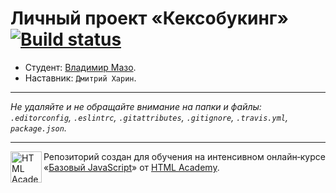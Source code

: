 # Личный проект «Кексобукинг» [![Build status][travis-image]][travis-url]

* Студент: [Владимир Мазо](https://up.htmlacademy.ru/javascript/10/user/231833).
* Наставник: `Дмитрий Харин`.

---

_Не удаляйте и не обращайте внимание на папки и файлы:_<br>
_`.editorconfig`, `.eslintrc`, `.gitattributes`, `.gitignore`, `.travis.yml`, `package.json`._

---

<a href="https://htmlacademy.ru/intensive/javascript"><img align="left" width="50" height="50" title="HTML Academy" src="https://up.htmlacademy.ru/static/img/intensive/javascript/logo-for-github.svg"></a>

Репозиторий создан для обучения на интенсивном онлайн‑курсе «[Базовый JavaScript](https://htmlacademy.ru/intensive/javascript)» от [HTML Academy](https://htmlacademy.ru).

[travis-image]: https://travis-ci.org/htmlacademy-javascript/231833-keksobooking.svg?branch=master
[travis-url]: https://travis-ci.org/htmlacademy-javascript/231833-keksobooking
